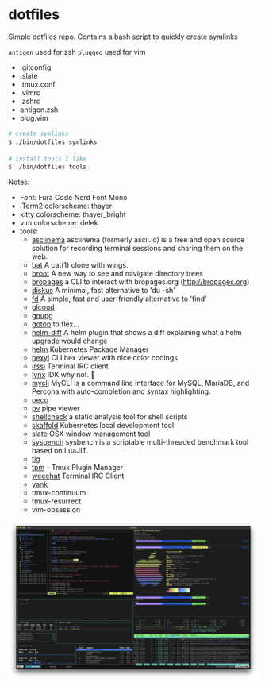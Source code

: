 dotfiles
========

Simple dotfiles repo. Contains a bash script to quickly create symlinks

`antigen` used for zsh
`plugged` used for vim

- .gitconfig
- .slate
- .tmux.conf
- .vimrc
- .zshrc
- antigen.zsh
- plug.vim

```bash
# create symlinks
$ ./bin/dotfiles symlinks

# install tools I like
$ ./bin/dotfiles tools
```

Notes:
- Font: Fura Code Nerd Font Mono
- iTerm2 colorscheme: thayer
- kitty colorscheme: thayer_bright
- vim colorscheme: delek
- tools:
  - [asciinema](https://asciinema.org/) asciinema (formerly ascii.io) is a free and open source solution for recording terminal sessions and sharing them on the web.
  - [bat](https://github.com/sharkdp/bat) A cat(1) clone with wings.
  - [broot](https://github.com/Canop/broot) A new way to see and navigate directory trees
  - [bropages](https://github.com/hubsmoke/bro) a CLI to interact with bropages.org (http://bropages.org)
  - [diskus](https://github.com/sharkdp/diskus) A minimal, fast alternative to 'du -sh'
  - [fd](https://github.com/sharkdp/fd) A simple, fast and user-friendly alternative to 'find'
  - [glcoud](https://cloud.google.com/sdk/install)
  - [gnupg](https://www.gnupg.org/)
  - [gotop](https://github.com/cjbassi/gotop) to flex...
  - [helm-diff](https://github.com/databus23/helm-diff) A helm plugin that shows a diff explaining what a helm upgrade would change
  - [helm](https://github.com/helm/helm) Kubernetes Package Manager
  - [hexyl](https://github.com/sharkdp/hexyl) CLI hex viewer with nice color codings
  - [irssi](https://irssi.org/) Terminal IRC client
  - [lynx](https://lynx.invisible-island.net/current/index.html) IDK why not. 🤷‍
  - [mycli](https://www.mycli.net/) MyCLI is a command line interface for MySQL, MariaDB, and Percona with auto-completion and syntax highlighting.
  - [peco](https://github.com/peco/peco)
  - [pv](http://www.ivarch.com/programs/pv.shtml) pipe viewer
  - [shellcheck](https://github.com/koalaman/shellcheck) a static analysis tool for shell scripts
  - [skaffold](https://github.com/GoogleContainerTools/skaffold) Kubernetes local development tool
  - [slate](https://github.com/jigish/slate) OSX window management tool
  - [sysbench](https://github.com/akopytov/sysbench) sysbench is a scriptable multi-threaded benchmark tool based on LuaJIT.
  - [tig](https://github.com/jonas/tig)
  - [tpm](https://github.com/tmux-plugins/tpm) - Tmux Plugin Manager
  - [weechat](https://weechat.org/) Terminal IRC Client
  - [yank](https://github.com/mptre/yank)
  - tmux-continuum
  - tmux-resurrect
  - vim-obsession

![screenshot](https://raw.githubusercontent.com/cflynn07/dotfiles/master/Screen%20Shot%202020-01-03%20at%201.57.51%20PM.png)
